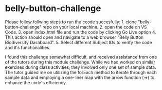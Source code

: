 # belly-button-challenge

Please follow follwing steps to run the ccode succesfully:
    1. clone "belly-button-challenge" repo on your local machine.
    2. open the code on VS Code.
    3. open index.html file and run the code by clicking Go Live option
    4. This action should open and navigate to a web browser "Belly Button Biodiversity Dashboard". 
    5. Select different Subject IDs to verify the code and it's functionalities. 

I found this challenge somewhat difficult, and received assistance from one of the tutors during this module challenge. 
While we had worked on similar exercises during class activities, they involved only one set of sample data. 
The tutor guided me on utilizing the forEach method to iterate through each sample data and employing a one-liner map with the arrow function (=>) to enhance the code's efficiency.